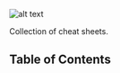 ![alt text](https://github.com/shashank098/Cheet-Sheets/blob/master/image.png)

Collection of cheat sheets.

## Table of Contents
